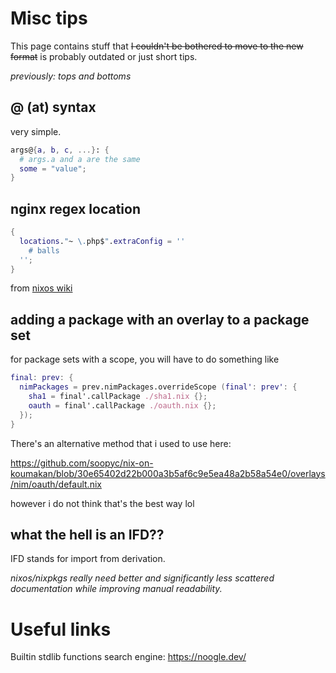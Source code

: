 # Misc tips

This page contains stuff that ~~I couldn't be bothered to move to the new format~~ is probably outdated or just short tips.

*previously: tops and bottoms*

## @ (at) syntax
very simple.

```nix
args@{a, b, c, ...}: {
  # args.a and a are the same
  some = "value";
}
```

## nginx regex location
```nix
{
  locations."~ \.php$".extraConfig = ''
    # balls
  '';
}
```
from [nixos wiki](https://nixos.wiki/wiki/Nginx#LEMP_stack)

## adding a package with an overlay to a package set

for package sets with a scope, you will have to do something like
```nix
final: prev: {
  nimPackages = prev.nimPackages.overrideScope (final': prev': {
    sha1 = final'.callPackage ./sha1.nix {};
    oauth = final'.callPackage ./oauth.nix {};
  });
}
```
There's an alternative method that i used to use here:

https://github.com/soopyc/nix-on-koumakan/blob/30e65402d22b000a3b5af6c9e5ea48a2b58a54e0/overlays/nim/oauth/default.nix

however i do not think that's the best way lol

## what the hell is an IFD??
IFD stands for import from derivation.

*nixos/nixpkgs really need better and significantly less scattered documentation while improving manual readability.*

# Useful links

Builtin stdlib functions search engine: https://noogle.dev/
